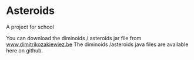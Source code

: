 # Asteroids
A project for school

You can download the diminoids / asteroids jar file from www.dimitrikozakiewiez.be
The diminoids /asteroids java files are available here on github.
